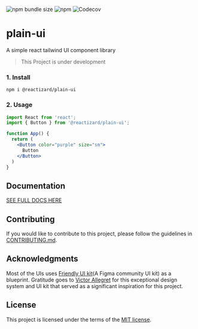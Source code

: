 ![npm bundle size](https://img.shields.io/bundlephobia/minzip/%40reactizard%2Fplain-ui)
![npm](https://img.shields.io/npm/v/%40reactizard%2Fplain-ui?logo=npm)
![Codecov](https://img.shields.io/codecov/c/github/reactizard/plain-ui?logo=codecov)
# plain-ui
A simple react tailwind UI component library
> This Project is under development

### 1. Install

`npm i @reactizard/plain-ui`

### 2. Usage

```jsx
import React from 'react';
import { Button } from '@reactizard/plain-ui';

function App() {
  return (
    <Button color="purple" size="sm">
      Button
    </Button>
  )
}
```

## Documentation

[SEE FULL DOCS HERE](https://plain-ui-logicalant.vercel.app/?path=/docs/molecules-alert--docs)

## Contributing
If you would like to contribute to this project, please follow the guidelines in [CONTRIBUTING.md](./CONTRIBUTING.md).

## Acknowledgments
Most of the UIs uses [Friendly UI kit](https://www.figma.com/design/jvTIrus6iqb8vwKPotsLz1/%F0%9F%A4%97--Friendly-UI-kit-(Community)-(Copy)?node-id=1402-106113&t=7eRH0HmDID7Rxjdd-0)(A Figma community UI kit) as a blueprint. Gratitude goes to [Victor Allegret](https://x.com/AllegretVictor) for this exceptional design system and UI kit that served as a significant inspiration for this project.

## License

This project is licensed under the terms of the
[MIT license](/LICENSE).
